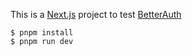 This is a [Next.js](https://nextjs.org) project to test [BetterAuth](https://github.com/better-auth/better-auth)

```shell
$ pnpm install
$ pnpm run dev
```
